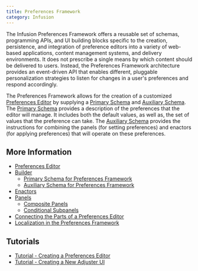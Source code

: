 ```yaml
---
title: Preferences Framework
category: Infusion
---
```


The Infusion Preferences Framework offers a reusable set of schemas, programming APIs, and UI building blocks specific
to the creation, persistence, and integration of preference editors into a variety of web-based applications, content
management systems, and delivery environments. It does not prescribe a single means by which content should be delivered
to users. Instead, the Preferences Framework architecture provides an event-driven API that enables different, pluggable
personalization strategies to listen for changes in a user's preferences and respond accordingly.

The Preferences Framework allows for the creation of a customized [Preferences Editor](PreferencesEditor.md) by
supplying a [Primary Schema](PrimarySchemaForPreferencesFramework.md) and [Auxiliary
Schema](AuxiliarySchemaForPreferencesFramework.md). The [Primary Schema](PrimarySchemaForPreferencesFramework.md)
provides a description of the preferences that the editor will manage. It includes both the default values, as well as,
the set of values that the preference can take. The [Auxiliary Schema](AuxiliarySchemaForPreferencesFramework.md)
provides the instructions for combining the panels (for setting preferences) and enactors (for applying preferences)
that will operate on these preferences.

## More Information

* [Preferences Editor](PreferencesEditor.md)
* [Builder](Builder.md)
  * [Primary Schema for Preferences Framework](PrimarySchemaForPreferencesFramework.md)
  * [Auxiliary Schema for Preferences Framework](AuxiliarySchemaForPreferencesFramework.md)
* [Enactors](Enactors.md)
* [Panels](Panels.md)
  * [Composite Panels](CompositePanels.md)
  * [Conditional Subpanels](ConditionalSubpanels.md)
* [Connecting the Parts of a Preferences Editor](ConnectingThePartsOfAPreferencesEditor.md)
* [Localization in the Preferences Framework](LocalizationInThePreferencesFramework.md)

## Tutorials

* [Tutorial - Creating a Preferences Editor](tutorial-prefsFramework/CreatingAPrefsEditor.md)
* [Tutorial - Creating a New Adjuster UI](tutorial-prefsFramework/CreatingANewAdjusterUI.md)
